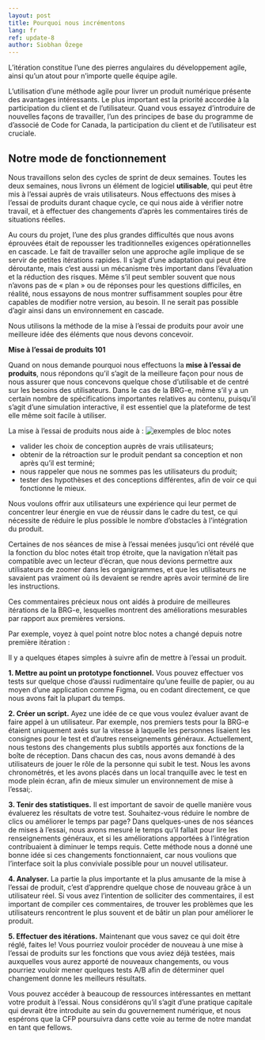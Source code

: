 ```yaml
---
layout: post
title: Pourquoi nous incrémentons
lang: fr
ref: update-8
author: Siobhan Özege
---
```


L’itération constitue l’une des pierres angulaires du développement agile, ainsi qu’un atout pour n’importe quelle équipe agile. 

L’utilisation d’une méthode agile pour livrer un produit numérique présente des avantages intéressants. Le plus important est la priorité accordée à la participation du client et de l’utilisateur. Quand vous essayez d’introduire de nouvelles façons de travailler, l’un des principes de base du programme de d’associé de Code for Canada, la participation du client et de l’utilisateur est cruciale. 

## Notre mode de fonctionnement

Nous travaillons selon des cycles de sprint de deux semaines. Toutes les deux semaines, nous livrons un élément de logiciel **utilisable**, qui peut être mis à l’essai auprès de vrais utilisateurs. Nous effectuons des mises à l’essai de produits durant chaque cycle, ce qui nous aide à vérifier notre travail, et à effectuer des changements d’après les commentaires tirés de situations réelles.

Au cours du projet, l’une des plus grandes difficultés que nous avons éprouvées était de repousser les traditionnelles exigences opérationnelles en cascade. Le fait de travailler selon une approche agile implique de se servir de petites itérations rapides. Il s’agit d’une adaptation qui peut être déroutante, mais c’est aussi un mécanisme très important dans l’évaluation et la réduction des risques. Même s’il peut sembler souvent que nous n’avons pas de « plan » ou de réponses pour les questions difficiles, en réalité, nous essayons de nous montrer suffisamment souples pour être capables de modifier notre version, au besoin. Il ne serait pas possible d’agir ainsi dans un environnement en cascade.

Nous utilisons la méthode de la mise à l’essai de produits pour avoir une meilleure idée des éléments que nous devons concevoir.

**Mise à l’essai de produits 101**

Quand on nous demande pourquoi nous effectuons la **mise à l’essai de produits**, nous répondons qu’il s’agit de la meilleure façon pour nous de nous assurer que nous concevons quelque chose d’utilisable et de centré sur les besoins des utilisateurs. Dans le cas de la BRG-e, même s’il y a un certain nombre de spécifications importantes relatives au contenu, puisqu’il s’agit d’une simulation interactive, il est essentiel que la plateforme de test elle même soit facile à utiliser.

La mise à l’essai de produits nous aide à :
![exemples de bloc notes](../images/notepad-version-fr.png)

-	valider les choix de conception auprès de vrais utilisateurs;
-	obtenir de la rétroaction sur le produit pendant sa conception et non après qu’il est terminé;
-	nous rappeler que nous ne sommes pas les utilisateurs du produit;
-	tester des hypothèses et des conceptions différentes, afin de voir ce qui fonctionne le mieux.

Nous voulons offrir aux utilisateurs une expérience qui leur permet de concentrer leur énergie en vue de réussir dans le cadre du test, ce qui nécessite de réduire le plus possible le nombre d’obstacles à l’intégration du produit.

Certaines de nos séances de mise à l’essai menées jusqu’ici ont révélé que la fonction du bloc notes était trop étroite, que la navigation n’était pas compatible avec un lecteur d’écran, que nous devions permettre aux utilisateurs de zoomer dans les organigrammes, et que les utilisateurs ne savaient pas vraiment où ils devaient se rendre après avoir terminé de lire les instructions. 

Ces commentaires précieux nous ont aidés à produire de meilleures itérations de la BRG-e, lesquelles montrent des améliorations mesurables par rapport aux premières versions.

Par exemple, voyez à quel point notre bloc notes a changé depuis notre première itération :

Il y a quelques étapes simples à suivre afin de mettre à l’essai un produit.

**1. Mettre au point un prototype fonctionnel.** Vous pouvez effectuer vos tests sur quelque chose d’aussi rudimentaire qu’une feuille de papier, ou au moyen d’une application comme Figma, ou en codant directement, ce que nous avons fait la plupart du temps.

**2. Créer un script.** Ayez une idée de ce que vous voulez évaluer avant de faire appel à un utilisateur. Par exemple, nos premiers tests pour la BRG-e étaient uniquement axés sur la vitesse à laquelle les personnes lisaient les consignes pour le test et d’autres renseignements généraux. Actuellement, nous testons des changements plus subtils apportés aux fonctions de la boîte de réception. Dans chacun des cas, nous avons demandé à des utilisateurs de jouer le rôle de la personne qui subit le test. Nous les avons chronométrés, et les avons placés dans un local tranquille avec le test en mode plein écran, afin de mieux simuler un environnement de mise à l’essai;.

**3. Tenir des statistiques.** Il est important de savoir de quelle manière vous évaluerez les résultats de votre test. Souhaitez-vous réduire le nombre de clics ou améliorer le temps par page? Dans quelques-unes de nos séances de mises à l’essai, nous avons mesuré le temps qu’il fallait pour lire les renseignements généraux, et si les améliorations apportées à l’intégration contribuaient à diminuer le temps requis. Cette méthode nous a donné une bonne idée si ces changements fonctionnaient, car nous voulions que l’interface soit la plus conviviale possible pour un nouvel utilisateur.

**4. Analyser.** La partie la plus importante et la plus amusante de la mise à l’essai de produit, c’est d’apprendre quelque chose de nouveau grâce à un utilisateur réel. Si vous avez l’intention de solliciter des commentaires, il est important de compiler ces commentaires, de trouver les problèmes que les utilisateurs rencontrent le plus souvent et de bâtir un plan pour améliorer le produit.

**5. Effectuer des itérations.** Maintenant que vous savez ce qui doit être réglé, faites le! Vous pourriez vouloir procéder de nouveau à une mise à l’essai de produits sur les fonctions que vous aviez déjà testées, mais auxquelles vous aurez apporté de nouveaux changements, ou vous pourriez vouloir mener quelques tests A/B afin de déterminer quel changement donne les meilleurs résultats. 

Vous pouvez accéder à beaucoup de ressources intéressantes en mettant votre produit à l’essai. Nous considérons qu’il s’agit d’une pratique capitale qui devrait être introduite au sein du gouvernement numérique, et nous espérons que la CFP poursuivra dans cette voie au terme de notre mandat en tant que fellows.

